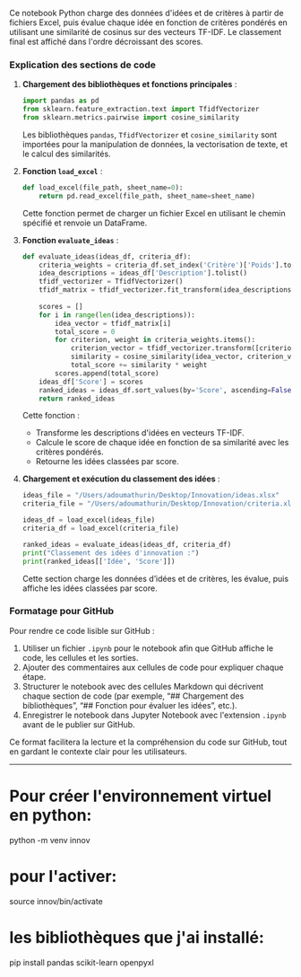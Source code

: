 
Ce notebook Python charge des données d'idées et de critères à partir de fichiers Excel, puis évalue chaque idée en fonction de critères pondérés en utilisant une similarité de cosinus sur des vecteurs TF-IDF. Le classement final est affiché dans l'ordre décroissant des scores.

### Explication des sections de code

1. **Chargement des bibliothèques et fonctions principales** :
   ```python
   import pandas as pd
   from sklearn.feature_extraction.text import TfidfVectorizer
   from sklearn.metrics.pairwise import cosine_similarity
   ```
   Les bibliothèques `pandas`, `TfidfVectorizer` et `cosine_similarity` sont importées pour la manipulation de données, la vectorisation de texte, et le calcul des similarités.

2. **Fonction `load_excel`** :
   ```python
   def load_excel(file_path, sheet_name=0):
       return pd.read_excel(file_path, sheet_name=sheet_name)
   ```
   Cette fonction permet de charger un fichier Excel en utilisant le chemin spécifié et renvoie un DataFrame.

3. **Fonction `evaluate_ideas`** :
   ```python
   def evaluate_ideas(ideas_df, criteria_df):
       criteria_weights = criteria_df.set_index('Critère')['Poids'].to_dict()
       idea_descriptions = ideas_df['Description'].tolist()
       tfidf_vectorizer = TfidfVectorizer()
       tfidf_matrix = tfidf_vectorizer.fit_transform(idea_descriptions)
       
       scores = []
       for i in range(len(idea_descriptions)):
           idea_vector = tfidf_matrix[i]
           total_score = 0
           for criterion, weight in criteria_weights.items():
               criterion_vector = tfidf_vectorizer.transform([criterion])
               similarity = cosine_similarity(idea_vector, criterion_vector)[0][0]
               total_score += similarity * weight
           scores.append(total_score)
       ideas_df['Score'] = scores
       ranked_ideas = ideas_df.sort_values(by='Score', ascending=False).reset_index(drop=True)
       return ranked_ideas
   ```
   Cette fonction :
   - Transforme les descriptions d'idées en vecteurs TF-IDF.
   - Calcule le score de chaque idée en fonction de sa similarité avec les critères pondérés.
   - Retourne les idées classées par score.

4. **Chargement et exécution du classement des idées** :
   ```python
   ideas_file = "/Users/adoumathurin/Desktop/Innovation/ideas.xlsx"
   criteria_file = "/Users/adoumathurin/Desktop/Innovation/criteria.xlsx"
   
   ideas_df = load_excel(ideas_file)
   criteria_df = load_excel(criteria_file)
   
   ranked_ideas = evaluate_ideas(ideas_df, criteria_df)
   print("Classement des idées d'innovation :")
   print(ranked_ideas[['Idée', 'Score']])
   ```
   Cette section charge les données d’idées et de critères, les évalue, puis affiche les idées classées par score.

### Formatage pour GitHub

Pour rendre ce code lisible sur GitHub :
1. Utiliser un fichier `.ipynb` pour le notebook afin que GitHub affiche le code, les cellules et les sorties.
2. Ajouter des commentaires aux cellules de code pour expliquer chaque étape.
3. Structurer le notebook avec des cellules Markdown qui décrivent chaque section de code (par exemple, “## Chargement des bibliothèques”, “## Fonction pour évaluer les idées”, etc.).
4. Enregistrer le notebook dans Jupyter Notebook avec l'extension `.ipynb` avant de le publier sur GitHub.

Ce format facilitera la lecture et la compréhension du code sur GitHub, tout en gardant le contexte clair pour les utilisateurs.

-----------------------

# Pour créer l'environnement virtuel en python:

python -m venv innov

# pour l'activer:  

source innov/bin/activate

# les bibliothèques que j'ai installé:  

pip install pandas scikit-learn openpyxl
